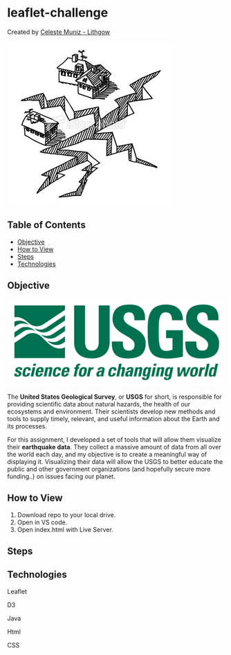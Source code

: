 # leaflet-challenge

Created by [Celeste Muniz - Lithgow](https://github.com/celeste1030)

![earthquake](Images/earthquake.jpg)
 

## Table of Contents
* [Objective](#objective)
* [How to View](#how-to-view)
* [Steps](#steps)
* [Technologies](#technologies)

## Objective
![earthquake](Images/1-Logo.png)

The **United States Geological Survey**, or **USGS** for short, is responsible for providing scientific data about natural hazards, the health of our ecosystems and environment. Their scientists develop new methods and tools to supply timely, relevant, and useful information about the Earth and its processes.

For this assignment, I developed a set of tools that will allow them visualize their **earthquake data**. They collect a massive amount of data from all over the world each day, and my objective is to create a meaningful way of displaying it. Visualizing their data will allow the USGS to better educate the public and other government organizations (and hopefully secure more funding..) on issues facing our planet.

## How to View

1. Download repo to your local drive.
2. Open in VS code.
3. Open index.html with Live Server.


## Steps

## Technologies

Leaflet

D3

Java

Html

CSS
